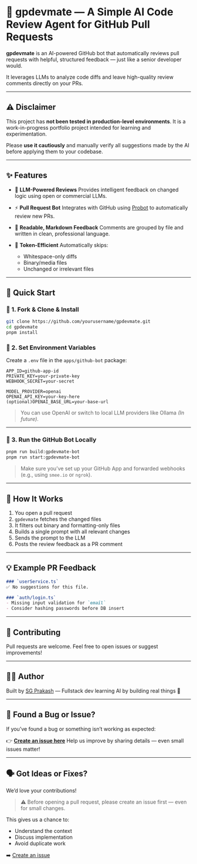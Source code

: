 # 🧠 gpdevmate — A Simple AI Code Review Agent for GitHub Pull Requests

**gpdevmate** is an AI-powered GitHub bot that automatically reviews pull requests with helpful, structured feedback — just like a senior developer would.

It leverages LLMs to analyze code diffs and leave high-quality review comments directly on your PRs.

---

## ⚠️ Disclaimer

This project has **not been tested in production-level environments**. It is a work-in-progress portfolio project intended for learning and experimentation.

Please **use it cautiously** and manually verify all suggestions made by the AI before applying them to your codebase.

---

## ✨ Features

* 🧠 **LLM-Powered Reviews**
  Provides intelligent feedback on changed logic using open or commercial LLMs.

* ⚡ **Pull Request Bot**
  Integrates with GitHub using [Probot](https://probot.github.io/) to automatically review new PRs.

* 💬 **Readable, Markdown Feedback**
  Comments are grouped by file and written in clean, professional language.

* 🧠 **Token-Efficient** &#x20;
  Automatically skips:

    * Whitespace-only diffs
    * Binary/media files
    * Unchanged or irrelevant files

---

## 🚀 Quick Start

### 🔧 1. Fork & Clone & Install

```bash
git clone https://github.com/yourusername/gpdevmate.git
cd gpdevmate
pnpm install
```

### 🔐 2. Set Environment Variables

Create a `.env` file in the `apps/github-bot` package:

```env
APP_ID=github-app-id
PRIVATE_KEY=your-private-key
WEBHOOK_SECRET=your-secret

MODEL_PROVIDER=openai
OPENAI_API_KEY=your-key-here
(optional)OPENAI_BASE_URL=your-base-url
```

> You can use OpenAI or switch to local LLM providers like Ollama *(In future)*.

---

### 🚀 3. Run the GitHub Bot Locally

```bash
pnpm run build:gpdevmate-bot
pnpm run start:gpdevmate-bot
```

> Make sure you’ve set up your GitHub App and forwarded webhooks (e.g., using `smee.io` or `ngrok`).

---

## 🤖 How It Works

1. You open a pull request
2. `gpdevmate` fetches the changed files
3. It filters out binary and formatting-only files
4. Builds a single prompt with all relevant changes
5. Sends the prompt to the LLM
6. Posts the review feedback as a PR comment

---

## 💡 Example PR Feedback

```markdown
### `userService.ts`
✅ No suggestions for this file.

### `auth/login.ts`
- Missing input validation for `email`
- Consider hashing passwords before DB insert
```

---

## 🤝 Contributing

Pull requests are welcome. Feel free to open issues or suggest improvements!

---

## 🙋‍♂️ Author

Built by [SG Prakash](https://github.com/sgprakas) —
Fullstack dev learning AI by building real things 🚀

---

## 🐛 Found a Bug or Issue?

If you’ve found a bug or something isn’t working as expected:

👉 **[Create an issue here](https://github.com/gpmindset/gpdevmate/issues/new/choose)**
Help us improve by sharing details — even small issues matter!

---

## 🗣 Got Ideas or Fixes?

We’d love your contributions!

> ⚠️ Before opening a pull request, please create an issue first — even for small changes.

This gives us a chance to:

* Understand the context
* Discuss implementation
* Avoid duplicate work

➡️ [Create an issue](https://github.com/gpmindset/gpdevmate/issues/new/choose)


